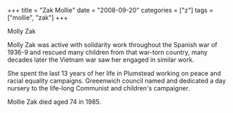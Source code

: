+++
title = "Zak Mollie"
date = "2008-09-20"
categories = ["z"]
tags = ["mollie", "zak"]
+++

Molly Zak

Molly Zak was active with solidarity work throughout the Spanish war of 1936-9 and rescued many children from that war-torn country, many decades later the Vietnam war saw her engaged in similar work.

She spent the last 13 years of her life in Plumstead working on peace and racial equality campaigns. Greeenwich council named and dedicated a day nursery to the life-long Communist and children's campaigner.

Mollie Zak died aged 74 in 1985.
